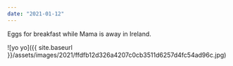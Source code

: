 ```yaml
---
date: "2021-01-12"
---
```


Eggs for breakfast while Mama is away in Ireland.

![yo yo]({{ site.baseurl }}/assets/images/2021/ffdfb12d326a4207c0cb3511d6257d4fc54ad96c.jpg)
